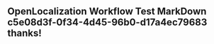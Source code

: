 <properties
ms.topic="hero-topic1"
ms.test1="hero-topic"
ms.test2="test"/>

## OpenLocalization Workflow Test MarkDown c5e08d3f-0f34-4d45-96b0-d17a4ec79683 thanks!
